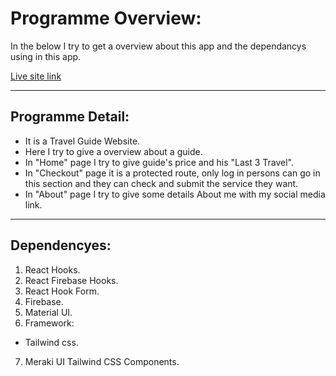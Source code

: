 # Programme Overview: 
In the below I try to get a overview about this app and the dependancys using in this app.

[Live site link](https://travel-master-f37ad.web.app/)

----

## Programme Detail: 
-  It is a Travel Guide Website.
- Here I try to give a overview about a guide.
- In "Home" page I try to give guide's price and his "Last 3 Travel".
- In "Checkout" page it is a protected route, only log in persons can go in this section and they can check and submit the service they want.
- In "About" page I try to give some details About me with my social media link.

----

## Dependencyes:
1. React Hooks.
2. React Firebase Hooks.
3. React Hook Form.
4. Firebase.
5. Material UI.
6. Framework:
- Tailwind css.
7. Meraki UI Tailwind CSS Components.

